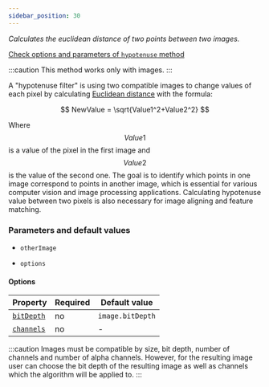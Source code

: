 ```yaml
---
sidebar_position: 30
---
```


_Calculates the euclidean distance of two points between two images._

[Check options and parameters of `hypotenuse` method](https://image-js.github.io/image-js-typescript/classes/Image.html#hypotenuse 'github.io link')

:::caution
This method works only with images.
:::

A "hypotenuse filter" is using two compatible images to change values of each pixel by calculating [Euclidean distance](https://en.wikipedia.org/wiki/Euclidean_distance 'wikipedia link on Euclidean distance') with the formula:

$$
NewValue = \sqrt{Value1^2+Value2^2}
$$

Where $$Value1$$ is a value of the pixel in the first image and $$Value2$$ is the value of the second one. The goal is to identify which points in one image correspond to points in another image, which is essential for various computer vision and image processing applications. Calculating hypotenuse value between two pixels is also necessary for image aligning and feature matching.

### Parameters and default values

- `otherImage`

- `options`

#### Options

| Property                                                                                                | Required | Default value    |
| ------------------------------------------------------------------------------------------------------- | -------- | ---------------- |
| [`bitDepth`](https://image-js.github.io/image-js-typescript/interfaces/HypotenuseOptions.html#bitDepth) | no       | `image.bitDepth` |
| [`channels`](https://image-js.github.io/image-js-typescript/interfaces/HypotenuseOptions.html#channels) | no       | -                |

:::caution
Images must be compatible by size, bit depth, number of channels and number of alpha channels. However, for the resulting image user can choose the bit depth of the resulting image as well as channels which the algorithm will be applied to.
:::
